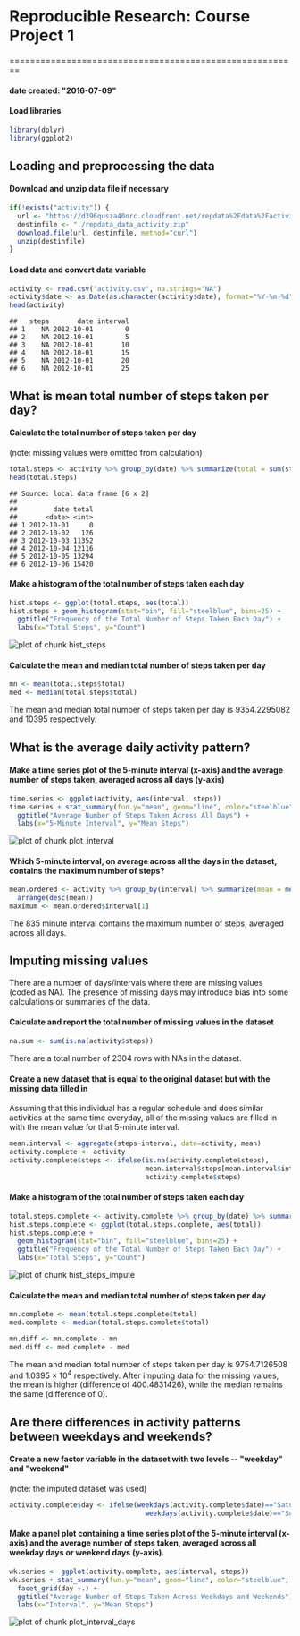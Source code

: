 # Reproducible Research: Course Project 1
========================================================
#### date created: "2016-07-09"  

#### Load libraries

```r
library(dplyr)
library(ggplot2)
```

## Loading and preprocessing the data

#### Download and unzip data file if necessary

```r
if(!exists("activity")) {
  url <- "https://d396qusza40orc.cloudfront.net/repdata%2Fdata%2Factivity.zip"
  destinfile <- "./repdata_data_activity.zip"
  download.file(url, destinfile, method="curl")
  unzip(destinfile)
}
```

#### Load data and convert data variable

```r
activity <- read.csv("activity.csv", na.strings="NA")
activity$date <- as.Date(as.character(activity$date), format="%Y-%m-%d")
head(activity)
```

```
##   steps       date interval
## 1    NA 2012-10-01        0
## 2    NA 2012-10-01        5
## 3    NA 2012-10-01       10
## 4    NA 2012-10-01       15
## 5    NA 2012-10-01       20
## 6    NA 2012-10-01       25
```

## What is mean total number of steps taken per day?

#### Calculate the total number of steps taken per day 
(note: missing values were omitted from calculation)

```r
total.steps <- activity %>% group_by(date) %>% summarize(total = sum(steps, na.rm=TRUE))
head(total.steps)
```

```
## Source: local data frame [6 x 2]
## 
##         date total
##       <date> <int>
## 1 2012-10-01     0
## 2 2012-10-02   126
## 3 2012-10-03 11352
## 4 2012-10-04 12116
## 5 2012-10-05 13294
## 6 2012-10-06 15420
```

#### Make a histogram of the total number of steps taken each day

```r
hist.steps <- ggplot(total.steps, aes(total))
hist.steps + geom_histogram(stat="bin", fill="steelblue", bins=25) + 
  ggtitle("Frequency of the Total Number of Steps Taken Each Day") + 
  labs(x="Total Steps", y="Count")
```

![plot of chunk hist_steps](figure/hist_steps-1.png)

#### Calculate the mean and median total number of steps taken per day

```r
mn <- mean(total.steps$total)
med <- median(total.steps$total)
```
The mean and median total number of steps taken per day is 9354.2295082 and 10395 respectively.

## What is the average daily activity pattern?

#### Make a time series plot of the 5-minute interval (x-axis) and the average number of steps taken, averaged across all days (y-axis)

```r
time.series <- ggplot(activity, aes(interval, steps))
time.series + stat_summary(fun.y="mean", geom="line", color="steelblue", lwd=0.75) + 
  ggtitle("Average Number of Steps Taken Across All Days") + 
  labs(x="5-Minute Interval", y="Mean Steps")
```

![plot of chunk plot_interval](figure/plot_interval-1.png)

#### Which 5-minute interval, on average across all the days in the dataset, contains the maximum number of steps?

```r
mean.ordered <- activity %>% group_by(interval) %>% summarize(mean = mean(steps, na.rm=TRUE)) %>% 
  arrange(desc(mean))
maximum <- mean.ordered$interval[1]
```
The 835 minute interval contains the maximum number of steps, averaged across all days.

## Imputing missing values

There are a number of days/intervals where there are missing values (coded as NA). The presence of missing days may introduce bias into some calculations or summaries of the data.

#### Calculate and report the total number of missing values in the dataset

```r
na.sum <- sum(is.na(activity$steps))
```
There are a total number of 2304 rows with NAs in the dataset.

#### Create a new dataset that is equal to the original dataset but with the missing data filled in

Assuming that this individual has a regular schedule and does similar activities at the same time everyday, all of the missing values are filled in with the mean value for that 5-minute interval.


```r
mean.interval <- aggregate(steps~interval, data=activity, mean)
activity.complete <- activity
activity.complete$steps <- ifelse(is.na(activity.complete$steps), 
                                  mean.interval$steps[mean.interval$interval %in% activity.complete$steps], 
                                  activity.complete$steps)
```


#### Make a histogram of the total number of steps taken each day

```r
total.steps.complete <- activity.complete %>% group_by(date) %>% summarize(total=sum(steps, na.rm=TRUE))
hist.steps.complete <- ggplot(total.steps.complete, aes(total))
hist.steps.complete + 
  geom_histogram(stat="bin", fill="steelblue", bins=25) + 
  ggtitle("Frequency of the Total Number of Steps Taken Each Day") + 
  labs(x="Total Steps", y="Count")
```

![plot of chunk hist_steps_impute](figure/hist_steps_impute-1.png)

#### Calculate the mean and median total number of steps taken per day

```r
mn.complete <- mean(total.steps.complete$total)
med.complete <- median(total.steps.complete$total)

mn.diff <- mn.complete - mn
med.diff <- med.complete - med
```
The mean and median total number of steps taken per day is 9754.7126508 and 1.0395 &times; 10<sup>4</sup> respectively. After imputing data for the missing values, the mean is higher (difference of 400.4831426), while the median remains the same (difference of 0).

## Are there differences in activity patterns between weekdays and weekends?

#### Create a new factor variable in the dataset with two levels -- "weekday" and "weekend" 
(note: the imputed dataset was used)

```r
activity.complete$day <- ifelse(weekdays(activity.complete$date)=="Saturday"| 
                                  weekdays(activity.complete$date)=="Sunday", "Weekends", "Weekdays")
```

#### Make a panel plot containing a time series plot of the 5-minute interval (x-axis) and the average number of steps taken, averaged across all weekday days or weekend days (y-axis).

```r
wk.series <- ggplot(activity.complete, aes(interval, steps))
wk.series + stat_summary(fun.y="mean", geom="line", color="steelblue", lwd=0.75) + 
  facet_grid(day ~.) + 
  ggtitle("Average Number of Steps Taken Across Weekdays and Weekends") + 
  labs(x="Interval", y="Mean Steps")
```

![plot of chunk plot_interval_days](figure/plot_interval_days-1.png)


